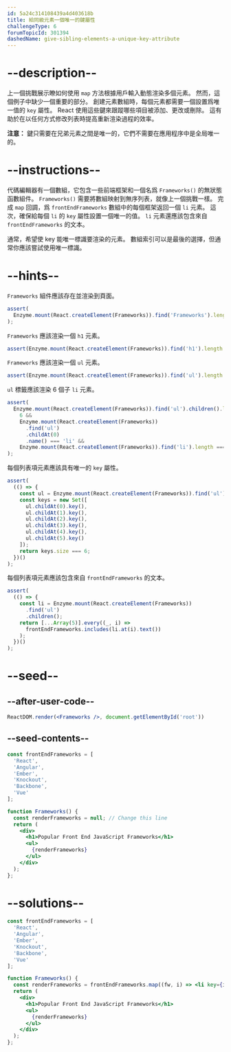 ```yaml
---
id: 5a24c314108439a4d403618b
title: 給同級元素一個唯一的鍵屬性
challengeType: 6
forumTopicId: 301394
dashedName: give-sibling-elements-a-unique-key-attribute
---
```


# --description--

上一個挑戰展示瞭如何使用 `map` 方法根據用戶輸入動態渲染多個元素。 然而，這個例子中缺少一個重要的部分。 創建元素數組時，每個元素都需要一個設置爲唯一值的 `key` 屬性。 React 使用這些鍵來跟蹤哪些項目被添加、更改或刪除。 這有助於在以任何方式修改列表時提高重新渲染過程的效率。

**注意：** 鍵只需要在兄弟元素之間是唯一的，它們不需要在應用程序中是全局唯一的。

# --instructions--

代碼編輯器有一個數組，它包含一些前端框架和一個名爲 `Frameworks()` 的無狀態函數組件。 `Frameworks()` 需要將數組映射到無序列表，就像上一個挑戰一樣。 完成 `map` 回調，爲 `frontEndFrameworks` 數組中的每個框架返回一個 `li` 元素。 這次，確保給每個 `li` 的 `key` 屬性設置一個唯一的值。 `li` 元素還應該包含來自 `frontEndFrameworks` 的文本。

通常，希望使 key 能唯一標識要渲染的元素。 數組索引可以是最後的選擇，但通常你應該嘗試使用唯一標識。

# --hints--

`Frameworks` 組件應該存在並渲染到頁面。

```js
assert(
  Enzyme.mount(React.createElement(Frameworks)).find('Frameworks').length === 1
);
```

`Frameworks` 應該渲染一個 `h1` 元素。

```js
assert(Enzyme.mount(React.createElement(Frameworks)).find('h1').length === 1);
```

`Frameworks` 應該渲染一個 `ul` 元素。

```js
assert(Enzyme.mount(React.createElement(Frameworks)).find('ul').length === 1);
```

`ul` 標籤應該渲染 6 個子 `li` 元素。

```js
assert(
  Enzyme.mount(React.createElement(Frameworks)).find('ul').children().length ===
    6 &&
    Enzyme.mount(React.createElement(Frameworks))
      .find('ul')
      .childAt(0)
      .name() === 'li' &&
    Enzyme.mount(React.createElement(Frameworks)).find('li').length === 6
);
```

每個列表項元素應該具有唯一的 `key` 屬性。

```js
assert(
  (() => {
    const ul = Enzyme.mount(React.createElement(Frameworks)).find('ul');
    const keys = new Set([
      ul.childAt(0).key(),
      ul.childAt(1).key(),
      ul.childAt(2).key(),
      ul.childAt(3).key(),
      ul.childAt(4).key(),
      ul.childAt(5).key()
    ]);
    return keys.size === 6;
  })()
);
```

每個列表項元素應該包含來自 `frontEndFrameworks` 的文本。

```js
assert(
  (() => {
    const li = Enzyme.mount(React.createElement(Frameworks))
      .find('ul')
      .children();
    return [...Array(5)].every((_, i) =>
      frontEndFrameworks.includes(li.at(i).text())
    );
  })()
);
```

# --seed--

## --after-user-code--

```jsx
ReactDOM.render(<Frameworks />, document.getElementById('root'))
```

## --seed-contents--

```jsx
const frontEndFrameworks = [
  'React',
  'Angular',
  'Ember',
  'Knockout',
  'Backbone',
  'Vue'
];

function Frameworks() {
  const renderFrameworks = null; // Change this line
  return (
    <div>
      <h1>Popular Front End JavaScript Frameworks</h1>
      <ul>
        {renderFrameworks}
      </ul>
    </div>
  );
};
```

# --solutions--

```jsx
const frontEndFrameworks = [
  'React',
  'Angular',
  'Ember',
  'Knockout',
  'Backbone',
  'Vue'
];

function Frameworks() {
  const renderFrameworks = frontEndFrameworks.map((fw, i) => <li key={i}>{fw}</li>);
  return (
    <div>
      <h1>Popular Front End JavaScript Frameworks</h1>
      <ul>
        {renderFrameworks}
      </ul>
    </div>
  );
};
```
